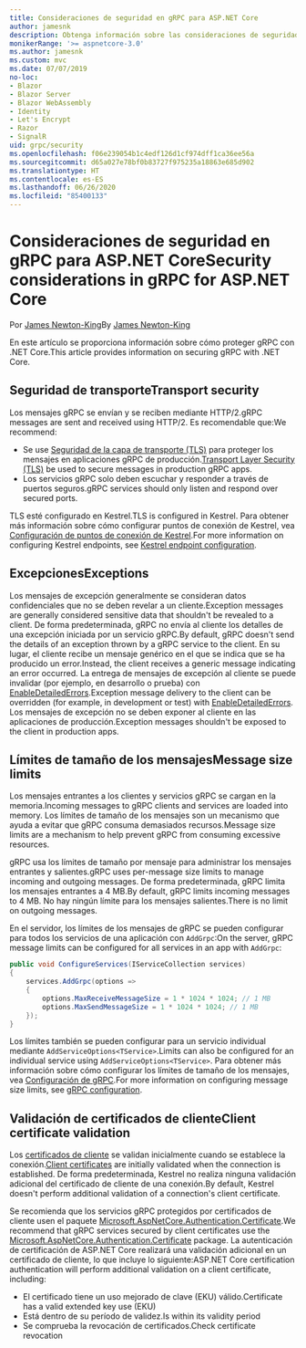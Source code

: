 ```yaml
---
title: Consideraciones de seguridad en gRPC para ASP.NET Core
author: jamesnk
description: Obtenga información sobre las consideraciones de seguridad de gRPC para ASP.NET Core.
monikerRange: '>= aspnetcore-3.0'
ms.author: jamesnk
ms.custom: mvc
ms.date: 07/07/2019
no-loc:
- Blazor
- Blazor Server
- Blazor WebAssembly
- Identity
- Let's Encrypt
- Razor
- SignalR
uid: grpc/security
ms.openlocfilehash: f06e239054b1c4edf126d1cf974dff1ca36ee56a
ms.sourcegitcommit: d65a027e78bf0b83727f975235a18863e685d902
ms.translationtype: HT
ms.contentlocale: es-ES
ms.lasthandoff: 06/26/2020
ms.locfileid: "85400133"
---
```

# <a name="security-considerations-in-grpc-for-aspnet-core"></a><span data-ttu-id="2f465-103">Consideraciones de seguridad en gRPC para ASP.NET Core</span><span class="sxs-lookup"><span data-stu-id="2f465-103">Security considerations in gRPC for ASP.NET Core</span></span>

<span data-ttu-id="2f465-104">Por [James Newton-King](https://twitter.com/jamesnk)</span><span class="sxs-lookup"><span data-stu-id="2f465-104">By [James Newton-King](https://twitter.com/jamesnk)</span></span>

<span data-ttu-id="2f465-105">En este artículo se proporciona información sobre cómo proteger gRPC con .NET Core.</span><span class="sxs-lookup"><span data-stu-id="2f465-105">This article provides information on securing gRPC with .NET Core.</span></span>

## <a name="transport-security"></a><span data-ttu-id="2f465-106">Seguridad de transporte</span><span class="sxs-lookup"><span data-stu-id="2f465-106">Transport security</span></span>

<span data-ttu-id="2f465-107">Los mensajes gRPC se envían y se reciben mediante HTTP/2.</span><span class="sxs-lookup"><span data-stu-id="2f465-107">gRPC messages are sent and received using HTTP/2.</span></span> <span data-ttu-id="2f465-108">Es recomendable que:</span><span class="sxs-lookup"><span data-stu-id="2f465-108">We recommend:</span></span>

* <span data-ttu-id="2f465-109">Se use [Seguridad de la capa de transporte (TLS)](https://tools.ietf.org/html/rfc5246) para proteger los mensajes en aplicaciones gRPC de producción.</span><span class="sxs-lookup"><span data-stu-id="2f465-109">[Transport Layer Security (TLS)](https://tools.ietf.org/html/rfc5246) be used to secure messages in production gRPC apps.</span></span>
* <span data-ttu-id="2f465-110">Los servicios gRPC solo deben escuchar y responder a través de puertos seguros.</span><span class="sxs-lookup"><span data-stu-id="2f465-110">gRPC services should only listen and respond over secured ports.</span></span>

<span data-ttu-id="2f465-111">TLS esté configurado en Kestrel.</span><span class="sxs-lookup"><span data-stu-id="2f465-111">TLS is configured in Kestrel.</span></span> <span data-ttu-id="2f465-112">Para obtener más información sobre cómo configurar puntos de conexión de Kestrel, vea [Configuración de puntos de conexión de Kestrel](xref:fundamentals/servers/kestrel#endpoint-configuration).</span><span class="sxs-lookup"><span data-stu-id="2f465-112">For more information on configuring Kestrel endpoints, see [Kestrel endpoint configuration](xref:fundamentals/servers/kestrel#endpoint-configuration).</span></span>

## <a name="exceptions"></a><span data-ttu-id="2f465-113">Excepciones</span><span class="sxs-lookup"><span data-stu-id="2f465-113">Exceptions</span></span>

<span data-ttu-id="2f465-114">Los mensajes de excepción generalmente se consideran datos confidenciales que no se deben revelar a un cliente.</span><span class="sxs-lookup"><span data-stu-id="2f465-114">Exception messages are generally considered sensitive data that shouldn't be revealed to a client.</span></span> <span data-ttu-id="2f465-115">De forma predeterminada, gRPC no envía al cliente los detalles de una excepción iniciada por un servicio gRPC.</span><span class="sxs-lookup"><span data-stu-id="2f465-115">By default, gRPC doesn't send the details of an exception thrown by a gRPC service to the client.</span></span> <span data-ttu-id="2f465-116">En su lugar, el cliente recibe un mensaje genérico en el que se indica que se ha producido un error.</span><span class="sxs-lookup"><span data-stu-id="2f465-116">Instead, the client receives a generic message indicating an error occurred.</span></span> <span data-ttu-id="2f465-117">La entrega de mensajes de excepción al cliente se puede invalidar (por ejemplo, en desarrollo o prueba) con [EnableDetailedErrors](xref:grpc/configuration#configure-services-options).</span><span class="sxs-lookup"><span data-stu-id="2f465-117">Exception message delivery to the client can be overridden (for example, in development or test) with [EnableDetailedErrors](xref:grpc/configuration#configure-services-options).</span></span> <span data-ttu-id="2f465-118">Los mensajes de excepción no se deben exponer al cliente en las aplicaciones de producción.</span><span class="sxs-lookup"><span data-stu-id="2f465-118">Exception messages shouldn't be exposed to the client in production apps.</span></span>

## <a name="message-size-limits"></a><span data-ttu-id="2f465-119">Límites de tamaño de los mensajes</span><span class="sxs-lookup"><span data-stu-id="2f465-119">Message size limits</span></span>

<span data-ttu-id="2f465-120">Los mensajes entrantes a los clientes y servicios gRPC se cargan en la memoria.</span><span class="sxs-lookup"><span data-stu-id="2f465-120">Incoming messages to gRPC clients and services are loaded into memory.</span></span> <span data-ttu-id="2f465-121">Los límites de tamaño de los mensajes son un mecanismo que ayuda a evitar que gRPC consuma demasiados recursos.</span><span class="sxs-lookup"><span data-stu-id="2f465-121">Message size limits are a mechanism to help prevent gRPC from consuming excessive resources.</span></span>

<span data-ttu-id="2f465-122">gRPC usa los límites de tamaño por mensaje para administrar los mensajes entrantes y salientes.</span><span class="sxs-lookup"><span data-stu-id="2f465-122">gRPC uses per-message size limits to manage incoming and outgoing messages.</span></span> <span data-ttu-id="2f465-123">De forma predeterminada, gRPC limita los mensajes entrantes a 4 MB.</span><span class="sxs-lookup"><span data-stu-id="2f465-123">By default, gRPC limits incoming messages to 4 MB.</span></span> <span data-ttu-id="2f465-124">No hay ningún límite para los mensajes salientes.</span><span class="sxs-lookup"><span data-stu-id="2f465-124">There is no limit on outgoing messages.</span></span>

<span data-ttu-id="2f465-125">En el servidor, los límites de los mensajes de gRPC se pueden configurar para todos los servicios de una aplicación con `AddGrpc`:</span><span class="sxs-lookup"><span data-stu-id="2f465-125">On the server, gRPC message limits can be configured for all services in an app with `AddGrpc`:</span></span>

```csharp
public void ConfigureServices(IServiceCollection services)
{
    services.AddGrpc(options =>
    {
        options.MaxReceiveMessageSize = 1 * 1024 * 1024; // 1 MB
        options.MaxSendMessageSize = 1 * 1024 * 1024; // 1 MB
    });
}
```

<span data-ttu-id="2f465-126">Los límites también se pueden configurar para un servicio individual mediante `AddServiceOptions<TService>`.</span><span class="sxs-lookup"><span data-stu-id="2f465-126">Limits can also be configured for an individual service using `AddServiceOptions<TService>`.</span></span> <span data-ttu-id="2f465-127">Para obtener más información sobre cómo configurar los límites de tamaño de los mensajes, vea [Configuración de gRPC](xref:grpc/configuration).</span><span class="sxs-lookup"><span data-stu-id="2f465-127">For more information on configuring message size limits, see [gRPC configuration](xref:grpc/configuration).</span></span>

## <a name="client-certificate-validation"></a><span data-ttu-id="2f465-128">Validación de certificados de cliente</span><span class="sxs-lookup"><span data-stu-id="2f465-128">Client certificate validation</span></span>

<span data-ttu-id="2f465-129">Los [certificados de cliente](https://tools.ietf.org/html/rfc5246#section-7.4.4) se validan inicialmente cuando se establece la conexión.</span><span class="sxs-lookup"><span data-stu-id="2f465-129">[Client certificates](https://tools.ietf.org/html/rfc5246#section-7.4.4) are initially validated when the connection is established.</span></span> <span data-ttu-id="2f465-130">De forma predeterminada, Kestrel no realiza ninguna validación adicional del certificado de cliente de una conexión.</span><span class="sxs-lookup"><span data-stu-id="2f465-130">By default, Kestrel doesn't perform additional validation of a connection's client certificate.</span></span>

<span data-ttu-id="2f465-131">Se recomienda que los servicios gRPC protegidos por certificados de cliente usen el paquete [Microsoft.AspNetCore.Authentication.Certificate](xref:security/authentication/certauth).</span><span class="sxs-lookup"><span data-stu-id="2f465-131">We recommend that gRPC services secured by client certificates use the [Microsoft.AspNetCore.Authentication.Certificate](xref:security/authentication/certauth) package.</span></span> <span data-ttu-id="2f465-132">La autenticación de certificación de ASP.NET Core realizará una validación adicional en un certificado de cliente, lo que incluye lo siguiente:</span><span class="sxs-lookup"><span data-stu-id="2f465-132">ASP.NET Core certification authentication will perform additional validation on a client certificate, including:</span></span>

* <span data-ttu-id="2f465-133">El certificado tiene un uso mejorado de clave (EKU) válido.</span><span class="sxs-lookup"><span data-stu-id="2f465-133">Certificate has a valid extended key use (EKU)</span></span>
* <span data-ttu-id="2f465-134">Está dentro de su período de validez.</span><span class="sxs-lookup"><span data-stu-id="2f465-134">Is within its validity period</span></span>
* <span data-ttu-id="2f465-135">Se comprueba la revocación de certificados.</span><span class="sxs-lookup"><span data-stu-id="2f465-135">Check certificate revocation</span></span>
